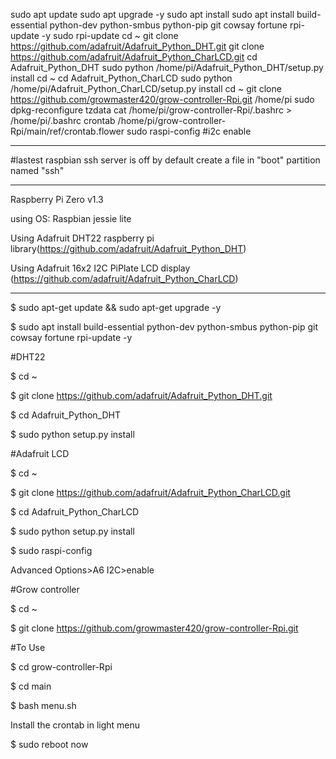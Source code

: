 
sudo apt update
sudo apt upgrade -y
sudo apt install 
sudo apt install build-essential python-dev python-smbus python-pip git cowsay fortune rpi-update -y
sudo rpi-update
cd ~
git clone https://github.com/adafruit/Adafruit_Python_DHT.git
git clone https://github.com/adafruit/Adafruit_Python_CharLCD.git
cd Adafruit_Python_DHT
sudo python /home/pi/Adafruit_Python_DHT/setup.py install 
cd ~
cd Adafruit_Python_CharLCD
sudo python /home/pi/Adafruit_Python_CharLCD/setup.py install 
cd ~
git clone https://github.com/growmaster420/grow-controller-Rpi.git /home/pi
sudo dpkg-reconfigure tzdata
cat /home/pi/grow-controller-Rpi/.bashrc > /home/pi/.bashrc
crontab /home/pi/grow-controller-Rpi/main/ref/crontab.flower
sudo raspi-config #i2c enable
***********************************************************************************

#lastest raspbian ssh server is off by default
create a file in "boot" partition named "ssh"

************************************************************************************

Raspberry Pi Zero v1.3

using OS: Raspbian jessie lite

Using Adafruit DHT22 raspberry pi library(https://github.com/adafruit/Adafruit_Python_DHT) 

Using Adafruit 16x2 I2C PiPlate LCD display (https://github.com/adafruit/Adafruit_Python_CharLCD)



***************************************************************************************


$ sudo apt-get update && sudo apt-get upgrade -y 


$ sudo apt install build-essential python-dev python-smbus python-pip git cowsay fortune rpi-update -y

#DHT22

$ cd ~

$ git clone https://github.com/adafruit/Adafruit_Python_DHT.git

$ cd Adafruit_Python_DHT

$ sudo python setup.py install

#Adafruit LCD

$ cd ~

$ git clone https://github.com/adafruit/Adafruit_Python_CharLCD.git

$ cd Adafruit_Python_CharLCD

$ sudo python setup.py install

$ sudo raspi-config 

Advanced Options>A6 I2C>enable

#Grow controller

$ cd ~

$ git clone https://github.com/growmaster420/grow-controller-Rpi.git

#To Use

$ cd grow-controller-Rpi

$ cd main

$ bash menu.sh

Install the crontab in light menu

$ sudo reboot now
